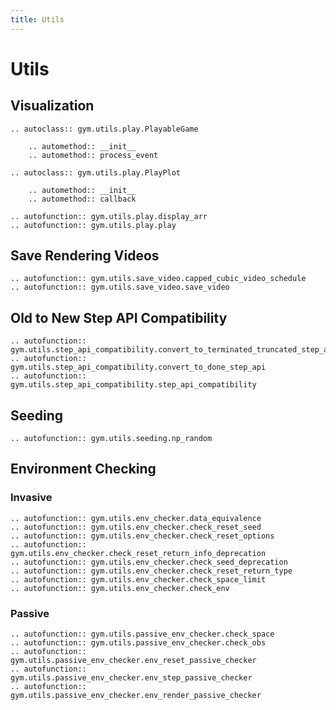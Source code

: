 ```yaml
---
title: Utils
---
```


# Utils

## Visualization

```{eval-rst}
.. autoclass:: gym.utils.play.PlayableGame
    
    .. automethod:: __init__
    .. automethod:: process_event

.. autoclass:: gym.utils.play.PlayPlot
    
    .. automethod:: __init__
    .. automethod:: callback

.. autofunction:: gym.utils.play.display_arr
.. autofunction:: gym.utils.play.play

```

## Save Rendering Videos

```{eval-rst}
.. autofunction:: gym.utils.save_video.capped_cubic_video_schedule
.. autofunction:: gym.utils.save_video.save_video
```

## Old to New Step API Compatibility

```{eval-rst}
.. autofunction:: gym.utils.step_api_compatibility.convert_to_terminated_truncated_step_api
.. autofunction:: gym.utils.step_api_compatibility.convert_to_done_step_api
.. autofunction:: gym.utils.step_api_compatibility.step_api_compatibility
```

## Seeding

```{eval-rst}
.. autofunction:: gym.utils.seeding.np_random
```

## Environment Checking

### Invasive

```{eval-rst}
.. autofunction:: gym.utils.env_checker.data_equivalence
.. autofunction:: gym.utils.env_checker.check_reset_seed
.. autofunction:: gym.utils.env_checker.check_reset_options
.. autofunction:: gym.utils.env_checker.check_reset_return_info_deprecation
.. autofunction:: gym.utils.env_checker.check_seed_deprecation
.. autofunction:: gym.utils.env_checker.check_reset_return_type
.. autofunction:: gym.utils.env_checker.check_space_limit
.. autofunction:: gym.utils.env_checker.check_env
``` 

### Passive

```{eval-rst}
.. autofunction:: gym.utils.passive_env_checker.check_space
.. autofunction:: gym.utils.passive_env_checker.check_obs
.. autofunction:: gym.utils.passive_env_checker.env_reset_passive_checker
.. autofunction:: gym.utils.passive_env_checker.env_step_passive_checker
.. autofunction:: gym.utils.passive_env_checker.env_render_passive_checker
``` 
